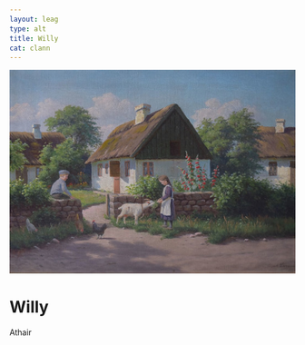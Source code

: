 ```yaml
---
layout: leag
type: alt
title: Willy
cat: clann
---
```

![pic](../img/gabhar-1.jpg)

<h1>Willy</h1>

<p>Athair</p>

